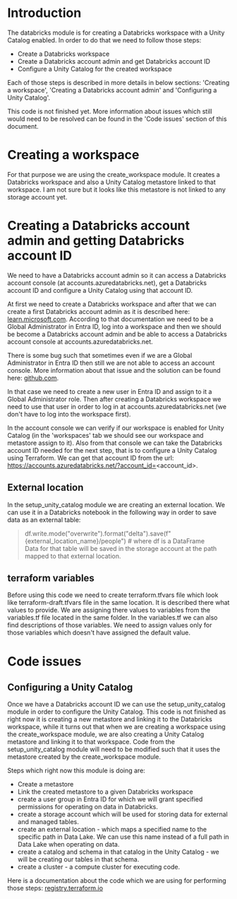 # Introduction
The databricks module is for creating a Databricks workspace with a Unity Catalog enabled. In order to do that we need to follow those steps:
- Create a Databricks workspace
- Create a Databricks account admin and get Databricks account ID
- Configure a Unity Catalog for the created workspace

Each of those steps is described in more details in below sections: 'Creating a workspace', 'Creating a Databricks account admin' and 'Configuring a Unity Catalog'.

This code is not finished yet. More information about issues which still would need to be resolved can be found in the 'Code issues' section of this document.

# Creating a workspace
For that purpose we are using the create_workspace module. It creates a Databricks workspace and also a Unity Catalog metastore linked to that workspace. I am not sure but it looks like this metastore is not linked to any storage account yet.

# Creating a Databricks account admin and getting Databricks account ID
We need to have a Databricks account admin so it can access a Databricks account console (at accounts.azuredatabricks.net), get a Databricks account ID and configure a Unity Catalog using that account ID.

At first we need to create a Databricks workspace and after that we can create a first Databricks account admin as it is described here: [learn.microsoft.com](https://learn.microsoft.com/en-us/azure/databricks/admin/). According to that documentation we need to be a Global Administrator in Entra ID, log into a workspace and then we should be become a Databricks account admin and be able to access a Databricks account console at accounts.azuredatabricks.net.

There is some bug such that sometimes even if we are a Global Administrator in Entra ID then still we are not able to access an account console. More information about that issue and the solution can be found here: [github.com](https://github.com/cloudboxacademy/azure_databricks_course/blob/main/known-issues/unable-to-login-to-azure-databricks-account-console.md). 

In that case we need to create a new user in Entra ID and assign to it a Global Administrator role. Then after creating a Databricks workspace we need to use that user in order to log in at accounts.azuredatabricks.net (we don't have to log into the workspace first).

In the account console we can verify if our workspace is enabled for Unity Catalog (in the 'workspaces' tab we should see our workspace and metastore assign to it). Also from that console we can take the Databricks account ID needed for the next step, that is to configure a Unity Catalog using Terraform. We can get that account ID from the url: https://accounts.azuredatabricks.net/?account_id=<account_id>.

## External location
In the setup_unity_catalog module we are creating an external location. We can use it in a Databricks notebook in the following way in order to save data as an external table:
>df.write.mode("overwrite").format("delta").save(f"{external_location_name}/people") # where df is a DataFrame \
Data for that table will be saved in the storage account at the path mapped to that external location.

## terraform variables
Before using this code we need to create terraform.tfvars file which look like terraform-draft.tfvars file in the same location. It is described there what values to provide. We are assigning there values to variables from the variables.tf file located in the same folder. In the variables.tf we can also find descriptions of those variables. We need to assign values only for those variables which doesn't have assigned the default value.




# Code issues
## Configuring a Unity Catalog
Once we have a Databricks account ID we can use the setup_unity_catalog module in order to configure the Unity Catalog. This code is not finished as right now it is creating a new metastore and linking it to the Databricks workspace, while it turns out that when we are creating a workspace using the create_workspace module, we are also creating a Unity Catalog metastore and linking it to that workspace. Code from the setup_unity_catalog module will need to be modified such that it uses the metastore created by the create_workspace module.

Steps which right now this module is doing are:
- Create a metastore
- Link the created metastore to a given Databricks workspace
- create a user group in Entra ID for which we will grant specified permissions for operating on data in Databricks.
- create a storage account which will be used for storing data for external and managed tables.
- create an external location - which maps a specified name to the specific path in Data Lake. We can use this name instead of a full path in Data Lake when operating on data.
- create a catalog and schema in that catalog in the Unity Catalog - we will be creating our tables in that schema.
- create a cluster - a compute cluster for executing code.

Here is a documentation about the code which we are using for performing those steps:  [registry.terraform.io](https://registry.terraform.io/providers/databricks/databricks/latest/docs/guides/unity-catalog-azure)
